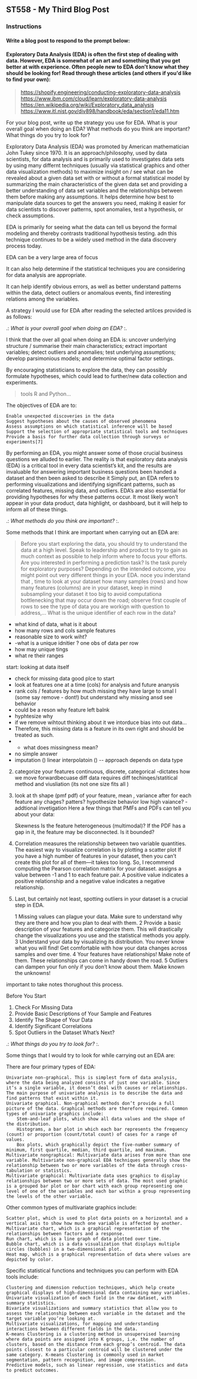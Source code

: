 ## ST558 - My Third Blog Post  

<!--

Overview

This assignment is to create a blog post using your github blog.  See below for the blog post prompt. Assesses LO 1.3 and others.
Completion time

The estimated time to complete this assignment is 20-40 minutes.
Instructions

-->

### Instructions  
#### Write a blog post to respond to the prompt below:

#### Exploratory Data Analysis (EDA) is often the first step of dealing with data.  However, EDA is somewhat of an art and something that you get better at with experience.  Often people new to EDA don't know what they should be looking for!  Read through these articles (and others if you'd like to find your own):  

> https://shopify.engineering/conducting-exploratory-data-analysis  
> https://www.ibm.com/cloud/learn/exploratory-data-analysis  
> https://en.wikipedia.org/wiki/Exploratory_data_analysis  
> https://www.itl.nist.gov/div898/handbook/eda/section1/eda11.htm  

For your blog post, write up the strategy you use for EDA. What is your overall goal when doing an EDA? What methods do you think are important? What things do you try to look for? 



Exploratory Data Analysis (EDA) was promoted by American mathematician John Tukey since 1970. It is an approach/philosophy, used by data scientists, for data analysis and is primarily used to investigates data sets by using many differnt techniques (usually via statistical graphics and other data visualization methods) to maximize insight on / see what can be revealed about a given data set with or without a formal statistical model by summarizing the main characteristics of the given data set and providing a better understanding of data set variables and the relationships between them before making any assumptions. It helps determine how best to manipulate data sources to get the answers you need, making it easier for data scientists to discover patterns, spot anomalies, test a hypothesis, or check assumptions.

EDA is primarily for seeing what the data can tell us beyond the formal modeling and thereby contrasts traditional hypothesis testing. adn this technique continues to be a widely used method in the data discovery process today.




EDA can be a very large area of focus

It can also help determine if the statistical techniques you are considering for data analysis are appropriate.

 It can help identify obvious errors, as well as better understand patterns within the data, detect outliers or anomalous events, find interesting relations among the variables.




A strategy I would use for EDA after reading the selected artilces provided is as follows:

.: *What is your overall goal when doing an EDA?* :.

I think that the over all goal when doing an EDA is:
    uncover underlying structure / summarise their main characteristics;
    extract important variables;
    detect outliers and anomalies;
    test underlying assumptions;
    develop parsimonious models; and
    determine optimal factor settings.


By encouraging statisticians to explore the data, they can possibly formulate hypotheses, which could lead to further/new data collection and experiments.  



   








 






> 
> 
> tools R and Python... 

The objectives of EDA are to:

    Enable unexpected discoveries in the data
    Suggest hypotheses about the causes of observed phenomena
    Assess assumptions on which statistical inference will be based
    Support the selection of appropriate statistical tools and techniques
    Provide a basis for further data collection through surveys or experiments[7]

 






By performing an EDA, you might answer some of those crucial business questions we alluded to earlier.
The reality is that exploratory data analysis (EDA) is a critical tool in every data scientist’s kit, and the results are invaluable for answering important business questions
 been handed a dataset and then been asked to describe it
 Simply put, an EDA refers to performing visualizations and identifying significant patterns, such as correlated features, missing data, and outliers. EDA’s are also essential for providing hypotheses for why these patterns occur. It most likely won’t appear in your data product, data highlight, or dashboard, but it will help to inform all of these things.

.: *What methods do you think are important?* :.

Some methods that I think are important when carrying out an EDA are:


> Before you start exploring the data, you should try to understand the data at a high level.  Speak to leadership and product to try to gain as much context as possible to help inform where to focus your efforts. Are you interested in performing a prediction task? Is the task purely for exploratory purposes? Depending on the intended outcome, you might point out very different things in your EDA.
> noce you inderstand that , time to look at your dataset how many samples (rows) and how many features (columns) are in your dataset, keep in mind subsampling your dataset it too big to avoid computationa bottlenecking that may occur down the road; observe first couple of rows to see the type of data you are workign with
> question to address,... What is the unique identifier of each row in the data?

- what kind of data, what is it about
- how many rows and cols sample features
- reasonable size to work wiht?
- -what is a unique idnitier ? one obs of data per row
- how may unique tings
- what re their ranges

start: looking at data itself
- check for missing data good plce to start
- look at features one at a time (cols) for analysis and future ananysis
- rank cols / features by how much missing they have large to smal l (some say remove - dont!) but understand why missing ansd see behavior
- could be a reson why feature left balnk
- hyphtesize why
- if we remove wihtout thinking about it we intorduce bias into out data...
- Therefore, this missing data is a feature in its own right and should be treated as such.
- - what does missingness mean?
- no simple answer
- imputation () linear interpolatoin () -- approach depends on data type

2. categorize your features 
 continuous, discrete, categorical -dictates how we move forwardbecuase diff data requires diff techinqes/statitical method and viusliation (its not one size fits all )

3. look at th shape (pmf pdf) of your feature, mean , variance after for each feature
 any chages? patters? hypothesize behavior
 low high vaiance? - addtional invetigation
Here a few things that PMFs and PDFs can tell you about your data: 
 
    Skewness
    Is the feature heterogeneous (multimodal)?
    If the PDF has a gap in it, the feature may be disconnected.
    Is it bounded?

 
 4. Correlation measures the relationship between two variable quantities. The easiest way to visualize correlation is by plotting a scatter plot 
 If you have a high number of features in your dataset, then you can’t create this plot for all of them—it takes too long. So, I recommend computing the Pearson correlation matrix for your dataset. 
 assigns a value between -1 and 1 to each feature pair.
 A positive value indicates a positive relationship and a negative value indicates a negative relationship.
 
5. Last, but certainly not least, spotting outliers in your dataset is a crucial step in EDA. 



    1 Missing values can plague your data. Make sure to understand why they are there and how you plan to deal with them.
   2  Provide a basic description of your features and categorize them. This will drastically change the visualizations you use and the statistical methods you apply.
    3 Understand your data by visualizing its distribution. You never know what you will find! Get comfortable with how your data changes across samples and over time.
    4 Your features have relationships! Make note of them. These relationships can come in handy down the road.
    5 Outliers can dampen your fun only if you don’t know about them. Make known the unknowns!


important to take notes thorughout this process.

Before You Start
1. Check For Missing Data
2. Provide Basic Descriptions of Your Sample and Features
3. Identify The Shape of Your Data
4. Identify Significant Correlations
5. Spot Outliers in the Dataset
What’s Next?

.: *What things do you try to look for?* :.

Some things that I would try to look for while carrying out an EDA are:
> 

There are four primary types of EDA:

    Univariate non-graphical. This is simplest form of data analysis, where the data being analyzed consists of just one variable. Since it’s a single variable, it doesn’t deal with causes or relationships. The main purpose of univariate analysis is to describe the data and find patterns that exist within it.
    Univariate graphical. Non-graphical methods don’t provide a full picture of the data. Graphical methods are therefore required. Common types of univariate graphics include:
        Stem-and-leaf plots, which show all data values and the shape of the distribution.
        Histograms, a bar plot in which each bar represents the frequency (count) or proportion (count/total count) of cases for a range of values.
        Box plots, which graphically depict the five-number summary of minimum, first quartile, median, third quartile, and maximum.
    Multivariate nongraphical: Multivariate data arises from more than one variable. Multivariate non-graphical EDA techniques generally show the relationship between two or more variables of the data through cross-tabulation or statistics.
    Multivariate graphical: Multivariate data uses graphics to display relationships between two or more sets of data. The most used graphic is a grouped bar plot or bar chart with each group representing one level of one of the variables and each bar within a group representing the levels of the other variable.

Other common types of multivariate graphics include:

    Scatter plot, which is used to plot data points on a horizontal and a vertical axis to show how much one variable is affected by another.
    Multivariate chart, which is a graphical representation of the relationships between factors and a response.
    Run chart, which is a line graph of data plotted over time.
    Bubble chart, which is a data visualization that displays multiple circles (bubbles) in a two-dimensional plot.
    Heat map, which is a graphical representation of data where values are depicted by color.


Specific statistical functions and techniques you can perform with EDA tools include:

    Clustering and dimension reduction techniques, which help create graphical displays of high-dimensional data containing many variables.
    Univariate visualization of each field in the raw dataset, with summary statistics.
    Bivariate visualizations and summary statistics that allow you to assess the relationship between each variable in the dataset and the target variable you’re looking at.
    Multivariate visualizations, for mapping and understanding interactions between different fields in the data.
    K-means Clustering is a clustering method in unsupervised learning where data points are assigned into K groups, i.e. the number of clusters, based on the distance from each group’s centroid. The data points closest to a particular centroid will be clustered under the same category. K-means Clustering is commonly used in market segmentation, pattern recognition, and image compression.
    Predictive models, such as linear regression, use statistics and data to predict outcomes.






<!--
Your blog post can be written in a conversational tone or more formally (however you want to represent yourself).  There is no word count or anything like that, just make sure you answer the prompts above to receive full credit.

Submit the URL for your (rendered) github blog in the text box. 
-->
